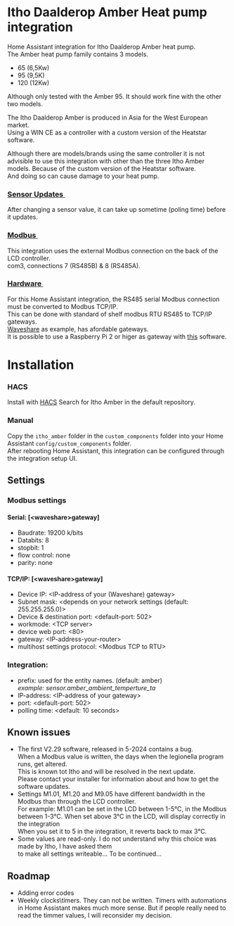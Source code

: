 # Itho Daalderop Amber Heat pump integration
Home Assistant integration for Itho Daalderop Amber heat pump.<br>
The Amber heat pump family contains 3 models.
- 65 (6,5Kw)
- 95 (9,5K)
- 120 (12Kw)

Although only tested with the Amber 95. It should work fine with the other two models.

The Itho Daalderop Amber is produced in Asia for the West European market.<br>
Using a WIN CE as a controller with a custom version of the Heatstar software.

Although there are models/brands using the same controller it is not advisible
to use this integration with other than the three Itho Amber models.
Because of the custom version of the Heatstar software.<br>And
doing so can cause damage to your heat pump.
### <u>Sensor Updates&nbsp;</u>
After changing a sensor value, it can take up sometime (poling time) before it updates.
### <u>Modbus&nbsp;</u>
This integration uses the external Modbus connection on the back of the LCD controller.<br>com3, connections 7 (RS485B) & 8 (RS485A). 
### <u>Hardware&nbsp;</u>
For this Home Assistant integration, the RS485 serial Modbus connection must be converted to Modbus TCP/IP.<br>
This can be done with standard of shelf modbus RTU RS485 to TCP/IP gateways.<br>
[Waveshare](https://www.waveshare.com) as example, has afordable gateways.<br>
It is possible to use a Raspberry Pi 2 or higer as gateway with 
[this](https://github.com/3cky/mbusd) software.


# Installation
### HACS
Install with [HACS](http://www.hacs.xyz) Search for Itho Amber in the default repository.
### Manual 
Copy the `itho_amber` folder in the `custom_components` folder into your Home Assistant `config/custom_components` folder.<br>
After rebooting Home Assistant, this integration can be configured through the integration setup UI.

## Settings
### Modbus settings
#### Serial: \[\<waveshare\>gateway\]
- Baudrate: 19200 k/bits
- Databits: 8
- stopbit: 1
- flow control: none
- parity: none
#### TCP/IP: \[\<waveshare\>gateway\]
- Device IP: \<IP-address of your (Waveshare) gateway\>
- Subnet mask: \<depends on your network settings (default: 255.255.255.0)>
- Device & destination port: \<default-port: 502\>
- workmode: \<TCP server\>
- device web port: \<80\>
- gateway: \<IP-address-your-router\>
- multihost settings protocol: \<Modbus TCP to RTU\>
### Integration:
- prefix: used for the entity names. (default: amber)<br>
    <i>example: sensor.amber_ambient_temperture_ta</i>
- IP-address: \<IP-address of your gateway\>
- port: \<default-port: 502\> 
- polling time: \<default: 10 seconds\>

## Known issues
-   The first V2.29 software, released in 5-2024 contains a bug.<br>
    When a Modbus value is written, the days when the legionella program 
    runs, get altered.<br>
    This is known tot Itho and will be resolved in the next update.<br>
    Please contact your installer for information about and how to get the software updates.
-   Settings M1.01, M1.20 and M9.05 have different bandwidth in the Modbus 
    than through the LCD controller.<br>
    For example: M1.01 can be set in the LCD between 1-5°C, in the Modbus
    between 1-3°C. When set above 3°C in the LCD, will display correctly in the integration<br>
    When you set it to 5 in the integration, it reverts back to max 3°C.
-   Some values are read-only. I do not understand why this choice was made by 
    Itho, I have asked them<br> to make all settings writeable... To be continued... 

## Roadmap
- Adding error codes
- Weekly clocks\timers. They can not be written. Timers with automations  
  in Home Assistant makes much more sense.
  But if people really need to read the timmer values, I will reconsider my decision.


